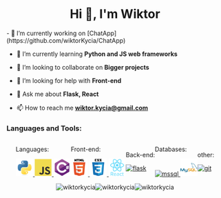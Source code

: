 <style>
    section > section,
    section > p
    {
        width: max-content;
    }
</style>

<h1 align="center">Hi 👋, I'm Wiktor</h1>
- 🔭 I’m currently working on [ChatApp](https://github.com/wiktorKycia/ChatApp)

- 🌱 I’m currently learning **Python and JS web frameworks**

- 👯 I’m looking to collaborate on **Bigger projects**

- 🤝 I’m looking for help with **Front-end**

- 💬 Ask me about **Flask, React**

- 📫 How to reach me **wiktor.kycia@gmail.com**


<h3>Languages and Tools:</h3>
<section style='display:flex; flex-wrap: wrap; justify-content: center; align-items: center; flex-direction:row;'>
    <section>
        <p>Languages:</p>
        <a href="https://www.python.org" target="_blank" rel="noreferrer"> 
            <img src="https://raw.githubusercontent.com/devicons/devicon/master/icons/python/python-original.svg" alt="python" width="40" height="40"/> 
        </a> 
        <a href="https://developer.mozilla.org/en-US/docs/Web/JavaScript" target="_blank" rel="noreferrer"> 
            <img src="https://raw.githubusercontent.com/devicons/devicon/master/icons/javascript/javascript-original.svg" alt="javascript" width="40" height="40"/> 
        </a> 
        <a href="https://www.w3schools.com/cs/" target="_blank" rel="noreferrer"> 
            <img src="https://raw.githubusercontent.com/devicons/devicon/master/icons/csharp/csharp-original.svg" alt="csharp" width="40" height="40"/> 
        </a> 
    </section>
    <section>
        <p>Front-end: </p>
        <a href="https://www.w3.org/html/" target="_blank" rel="noreferrer"> 
            <img src="https://raw.githubusercontent.com/devicons/devicon/master/icons/html5/html5-original-wordmark.svg" alt="html5" width="40" height="40"/> 
        </a> 
        <a href="https://www.w3schools.com/css/" target="_blank" rel="noreferrer"> 
            <img src="https://raw.githubusercontent.com/devicons/devicon/master/icons/css3/css3-original-wordmark.svg" alt="css3" width="40" height="40"/> 
        </a> 
        <a href="https://reactjs.org/" target="_blank" rel="noreferrer"> 
            <img src="https://raw.githubusercontent.com/devicons/devicon/master/icons/react/react-original-wordmark.svg" alt="react" width="40" height="40"/> 
        </a> 
    </section>
    <section>
        <p>Back-end: </p>
        <a href="https://flask.palletsprojects.com/" target="_blank" rel="noreferrer"> 
            <img src="https://www.vectorlogo.zone/logos/pocoo_flask/pocoo_flask-icon.svg" alt="flask" width="40" height="40"/> 
        </a> 
    </section>
    <section>
        <p>Databases: </p>
        <a href="https://www.microsoft.com/en-us/sql-server" target="_blank" rel="noreferrer"> 
            <img src="https://www.svgrepo.com/show/303229/microsoft-sql-server-logo.svg" alt="mssql" width="40" height="40"/> 
        </a> 
        <a href="https://www.mysql.com/" target="_blank" rel="noreferrer"> 
            <img src="https://raw.githubusercontent.com/devicons/devicon/master/icons/mysql/mysql-original-wordmark.svg" alt="mysql" width="40" height="40"/> 
        </a> 
    </section>
    <section>
        <p>other: </p>
        <a href="https://git-scm.com/" target="_blank" rel="noreferrer"> 
            <img src="https://www.vectorlogo.zone/logos/git-scm/git-scm-icon.svg" alt="git" width="40" height="40"/> 
        </a> 
    </section>
</section>

<section style='display: flex; justify-content: center; align-items: center; flex-wrap: wrap; flex-direction:row;'>
    <p>
      <img src="https://github-readme-stats.vercel.app/api/top-langs?username=wiktorkycia&show_icons=true&locale=en&layout=compact" alt="wiktorkycia" />
    </p>
    <p>
      <img src="https://github-readme-stats.vercel.app/api?username=wiktorkycia&show_icons=true&locale=en" alt="wiktorkycia" />
    </p>
    <p>
      <img src="https://github-readme-streak-stats.herokuapp.com/?user=wiktorkycia&" alt="wiktorkycia" />
    </p>
</section>

